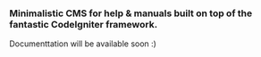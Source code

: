 ### Minimalistic CMS for help & manuals built on top of the fantastic CodeIgniter framework.

Documenttation will be available soon :)